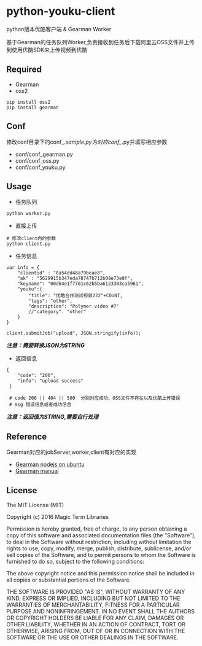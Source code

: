 # python-youku-client

python版本优酷客户端 & Gearman Worker

基于Gearman的任务队列Worker,负责接收到任务后下载阿里云OSS文件并上传到使用优酷SDK来上传视频到优酷

## Required

- Gearman
- oss2

```
pip install oss2
pip install gearman
```

## Conf

修改conf目录下的conf_*.sample.py为对应conf_*.py并填写相应参数

- conf/conf_gearman.py
- conf/conf_oss.py
- conf/conf_youku.py

## Usage

- 任务队列

```
python worker.py
```

- 直接上传

```
# 修改client内的参数
python client.py
```

- 任务信息

```
var info = {
    "clientid" : "0a54dd48a79beae8",
    "ak" : "5629915b347eda78747b712b08e73e8f",
    "keyname": "00d64e1f7701c62b5ba6123303ca5961",
    "youku":{
        "title": "优酷合作测试视频222"+COUNT,
        "tags": "other",
        "description": "Polymer video #7"
        //"category": "other"         
    }
}
            
client.submitJob("upload", JSON.stringify(info)); 
```

***注意：需要转换JSON为STRING***

- 返回信息

```
{
	"code": "200", 
	"info": "upload success"
 }
 
 # code 200 || 404 || 500  分别对应成功、OSS文件不存在以及优酷上传错误
 # msg 错误信息或者成功信息
```
***注意：返回值为STRING,需要自行处理***

## Reference

Gearman对应的jobServer,worker,client有对应的实现

- [Gearman nodejs on ubuntu](http://blog.thonatos.com/gearman-nodejs-on-ubuntu/)
- [Gearman manual](http://gearman.org/manual/)

## License

The MIT License (MIT)

Copyright (c) 2016 Magic Term Libraries

Permission is hereby granted, free of charge, to any person obtaining a copy
of this software and associated documentation files (the "Software"), to deal
in the Software without restriction, including without limitation the rights
to use, copy, modify, merge, publish, distribute, sublicense, and/or sell
copies of the Software, and to permit persons to whom the Software is
furnished to do so, subject to the following conditions:

The above copyright notice and this permission notice shall be included in all
copies or substantial portions of the Software.

THE SOFTWARE IS PROVIDED "AS IS", WITHOUT WARRANTY OF ANY KIND, EXPRESS OR
IMPLIED, INCLUDING BUT NOT LIMITED TO THE WARRANTIES OF MERCHANTABILITY,
FITNESS FOR A PARTICULAR PURPOSE AND NONINFRINGEMENT. IN NO EVENT SHALL THE
AUTHORS OR COPYRIGHT HOLDERS BE LIABLE FOR ANY CLAIM, DAMAGES OR OTHER
LIABILITY, WHETHER IN AN ACTION OF CONTRACT, TORT OR OTHERWISE, ARISING FROM,
OUT OF OR IN CONNECTION WITH THE SOFTWARE OR THE USE OR OTHER DEALINGS IN THE
SOFTWARE.